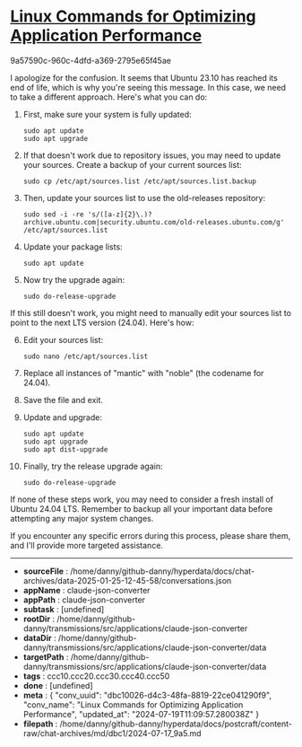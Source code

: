 # [Linux Commands for Optimizing Application Performance](https://claude.ai/chat/dbc10026-d4c3-48fa-8819-22ce041290f9)

9a57590c-960c-4dfd-a369-2795e65f45ae

 I apologize for the confusion. It seems that Ubuntu 23.10 has reached its end of life, which is why you're seeing this message. In this case, we need to take a different approach. Here's what you can do:

1. First, make sure your system is fully updated:

   ```
   sudo apt update
   sudo apt upgrade
   ```

2. If that doesn't work due to repository issues, you may need to update your sources. Create a backup of your current sources list:

   ```
   sudo cp /etc/apt/sources.list /etc/apt/sources.list.backup
   ```

3. Then, update your sources list to use the old-releases repository:

   ```
   sudo sed -i -re 's/([a-z]{2}\.)?archive.ubuntu.com|security.ubuntu.com/old-releases.ubuntu.com/g' /etc/apt/sources.list
   ```

4. Update your package lists:

   ```
   sudo apt update
   ```

5. Now try the upgrade again:

   ```
   sudo do-release-upgrade
   ```

If this still doesn't work, you might need to manually edit your sources list to point to the next LTS version (24.04). Here's how:

6. Edit your sources list:

   ```
   sudo nano /etc/apt/sources.list
   ```

7. Replace all instances of "mantic" with "noble" (the codename for 24.04).

8. Save the file and exit.

9. Update and upgrade:

   ```
   sudo apt update
   sudo apt upgrade
   sudo apt dist-upgrade
   ```

10. Finally, try the release upgrade again:

    ```
    sudo do-release-upgrade
    ```

If none of these steps work, you may need to consider a fresh install of Ubuntu 24.04 LTS. Remember to backup all your important data before attempting any major system changes.

If you encounter any specific errors during this process, please share them, and I'll provide more targeted assistance.

---

* **sourceFile** : /home/danny/github-danny/hyperdata/docs/chat-archives/data-2025-01-25-12-45-58/conversations.json
* **appName** : claude-json-converter
* **appPath** : claude-json-converter
* **subtask** : [undefined]
* **rootDir** : /home/danny/github-danny/transmissions/src/applications/claude-json-converter
* **dataDir** : /home/danny/github-danny/transmissions/src/applications/claude-json-converter/data
* **targetPath** : /home/danny/github-danny/transmissions/src/applications/claude-json-converter/data
* **tags** : ccc10.ccc20.ccc30.ccc40.ccc50
* **done** : [undefined]
* **meta** : {
  "conv_uuid": "dbc10026-d4c3-48fa-8819-22ce041290f9",
  "conv_name": "Linux Commands for Optimizing Application Performance",
  "updated_at": "2024-07-19T11:09:57.280038Z"
}
* **filepath** : /home/danny/github-danny/hyperdata/docs/postcraft/content-raw/chat-archives/md/dbc1/2024-07-17_9a5.md